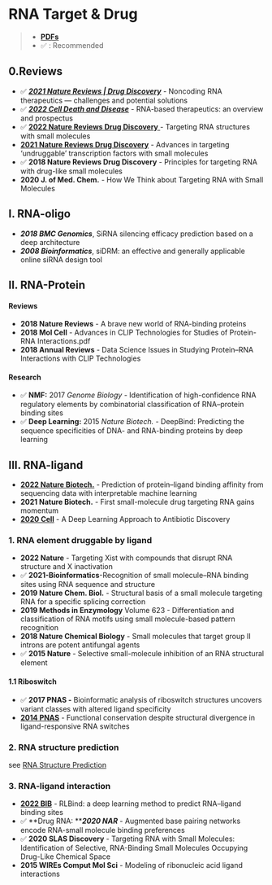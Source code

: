 # RNA Target & Drug

> * [**PDFs**](../)
> * ✅ : Recommended

## 0.Reviews

* ✅ [_**2021 Nature Reviews | Drug Discovery**_](https://www.nature.com/articles/s41573-021-00219-z) - Noncoding RNA therapeutics — challenges and potential solutions&#x20;
* ✅ [_**2022 Cell Death and Disease**_](https://www.nature.com/articles/s41419-022-05075-2) - RNA-based therapeutics: an overview and prospectus
* ✅ [**2022 Nature Reviews Drug Discovery** ](https://doi.org/10.1038/s41573-022-00521-4)- Targeting RNA structures with small molecules
* [**2021 Nature Reviews Drug Discovery**](https://www.nature.com/articles/s41573-021-00199-0) - Advances in targeting ‘undruggable’ transcription factors with small molecules
* ✅ **2018 Nature Reviews Drug Discovery** - Principles for targeting RNA with drug-like small molecules
* **2020 J. of Med. Chem.** - How We Think about Targeting RNA with Small Molecules

## I. RNA-oligo

* _**2018 BMC Genomics**_, SiRNA silencing efficacy prediction based on a deep architecture&#x20;
* _**2008 Bioinformatics**_, siDRM: an effective and generally applicable online siRNA design tool

## II. RNA-Protein

#### **Reviews**

* **2018 Nature Reviews** - A brave new world of RNA-binding proteins
* **2018 Mol Cell** - Advances in CLIP Technologies for Studies of Protein-RNA Interactions.pdf
* **2018 Annual Reviews** - Data Science Issues in Studying Protein–RNA Interactions with CLIP Technologies&#x20;

#### **Research**

* ✅ **NMF:** 2017 _Genome Biology_ - Identification of high-confidence RNA regulatory elements by combinatorial classification of RNA–protein binding sites
* ✅ **Deep Learning:** 2015 _Nature Biotech._ - DeepBind: Predicting the sequence specificities of DNA- and RNA-binding proteins by deep learning



## III. RNA-ligand

* [**2022 Nature Biotech.**](https://doi.org/10.1038/s41587-022-01307-0) - Prediction of protein–ligand binding affinity from sequencing data with interpretable machine learning
* **2021 Nature Biotech.** - First small-molecule drug targeting RNA gains momentum
* [**2020 Cell**](https://www.sciencedirect.com/science/article/pii/S0092867420301021#!) - A Deep Learning Approach to Antibiotic Discovery

### 1. RNA element druggable by ligand

* **2022 Nature** - Targeting Xist with compounds that disrupt RNA structure and X inactivation
* ✅ **2021-Bioinformatics**-Recognition of small molecule–RNA binding sites using RNA sequence and structure
* **2019 Nature Chem. Biol.** - Structural basis of a small molecule targeting RNA for a specific splicing correction
* **2019 Methods in Enzymology** Volume 623 - Differentiation and classification of RNA motifs using small molecule-based pattern recognition
* **2018 Nature Chemical Biology** - Small molecules that target group II introns are potent antifungal agents
* ✅  **2015 Nature** - Selective small-molecule inhibition of an RNA structural element

#### 1.1 Riboswitch

* ✅  **2017 PNAS -** Bioinformatic analysis of riboswitch structures uncovers variant classes with altered ligand specificity
* [**2014 PNAS**](https://www.pnas.org/cgi/doi/10.1073/pnas.1414678111) - Functional conservation despite structural divergence in ligand-responsive RNA switches

### 2. RNA structure prediction

see [RNA Structure Prediction](../../rna/rna-structure.md)

### 3. RNA-ligand interaction

* [**2022 BIB**](https://academic.oup.com/bib/advance-article-abstract/doi/10.1093/bib/bbac486/6832814?redirectedFrom=fulltext) - RLBind: a deep learning method to predict RNA–ligand binding sites
* ✅  **Drug RNA: **_**2020 NAR**_ - Augmented base pairing networks encode RNA-small molecule binding preferences
* ✅  **2020 SLAS Discovery** - Targeting RNA with Small Molecules: Identification of Selective, RNA-Binding Small Molecules Occupying Drug-Like Chemical Space
* **2015 WIREs Comput Mol Sci** - Modeling of ribonucleic acid ligand interactions





